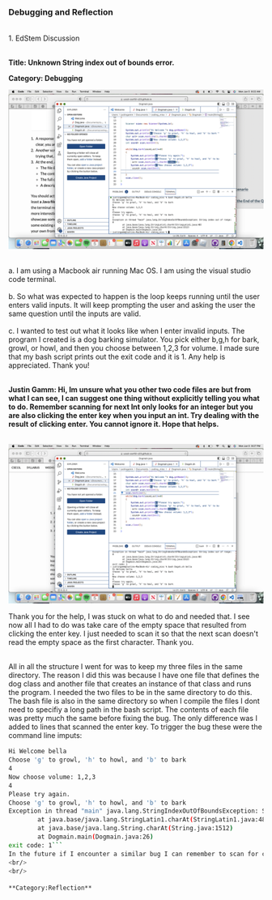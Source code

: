### Debugging and Reflection
<br/>
1. EdStem Discussion
<br/>
<br/>

**Title: Unknown String index out of bounds error.**
<br/>

**Category: Debugging**


![](dog.png)

<br/>
a. I am using a Macbook air running Mac OS. I am using the visual studio code terminal.
<br/>
<br/>
b. So what was expected to happen is the loop keeps running until the user enters valid inputs. It will keep prompting the user and asking the user the same question until the inputs are valid.
<br/>
<br/>
c. I wanted to test out what it looks like when I enter invalid inputs. The program I created is a dog barking simulator. You pick either b,g,h for bark, growl, or howl, and then you choose between 1,2,3 for volume. I made sure that my bash script prints out the exit code and it is 1. Any help is appreciated. Thank you!
<br/>
<br/>

**Justin Gamm: Hi, Im unsure what you other two code files are but from what I can see, I can suggest one thing without explicitly telling you what to do. Remember scanning for next Int only looks for an integer but you are also clicking the enter key when you input an int. Try dealing with the result of clicking enter. You cannot ignore it. Hope that helps.**
<br/>
<br/>

![](dogfix.png)

Thank you for the help, I was stuck on what to do and needed that. I see now all I had to do was take care of the empty space that resulted from clicking the enter key. I just needed to scan it so that the next scan doesn't read the empty space as the first character. Thank you.
<br/>
<br/>

All in all the structure I went for was to keep my three files in the same directory. The reason I did this was because I have one file that defines the dog class and another file that creates an instance of that class and runs the program. I needed the two files to be in the same directory to do this. The bash file is also in the same directory so when I compile the files I dont need to specifiy a long path in the bash script. The contents of each file was pretty much the same before fixing the bug. The only difference was I added to lines that scanned the enter key. To trigger the bug these were the command line imputs:
```bash  bash Dogsh.sh bella
Hi Welcome bella
Choose 'g' to growl, 'h' to howl, and 'b' to bark 
4
Now choose volume: 1,2,3
4
Please try again.
Choose 'g' to growl, 'h' to howl, and 'b' to bark 
Exception in thread "main" java.lang.StringIndexOutOfBoundsException: String index out of range: 0
        at java.base/java.lang.StringLatin1.charAt(StringLatin1.java:48)
        at java.base/java.lang.String.charAt(String.java:1512)
        at Dogmain.main(Dogmain.java:26)
exit code: 1```
In the future if I encounter a similar bug I can remember to scan for characters that I would usually ignore.
<br/>
<br/>

**Category:Reflection**
